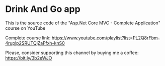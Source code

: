 # Drink And Go app

This is the source code of the "Asp.Net Core MVC - Complete Application" course on YouTube

Complete course link: https://www.youtube.com/playlist?list=PL2Q8rFbm-4ruplp2SRUTQjZaFfxh-knS0

Please, consider supporting this channel by buying me a coffee: https://bit.ly/3b2eWJO
